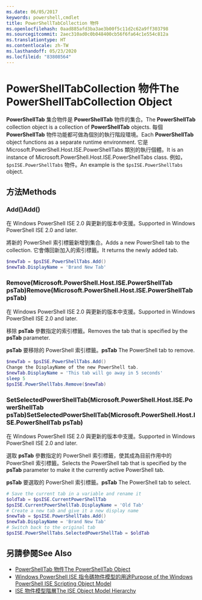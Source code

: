 ```yaml
---
ms.date: 06/05/2017
keywords: powershell,cmdlet
title: PowerShellTabCollection 物件
ms.openlocfilehash: 0aad885afd3ba3ae3b00f5c11d2c62a9ff303798
ms.sourcegitcommit: 2aec310ad0c0b048400cb56f6fa64c1e554c812a
ms.translationtype: HT
ms.contentlocale: zh-TW
ms.lasthandoff: 05/23/2020
ms.locfileid: "83808564"
---
```

# <a name="the-powershelltabcollection-object"></a><span data-ttu-id="19971-103">PowerShellTabCollection 物件</span><span class="sxs-lookup"><span data-stu-id="19971-103">The PowerShellTabCollection Object</span></span>

<span data-ttu-id="19971-104">**PowerShellTab** 集合物件是 **PowerShellTab** 物件的集合。</span><span class="sxs-lookup"><span data-stu-id="19971-104">The **PowerShellTab** collection object is a collection of **PowerShellTab** objects.</span></span> <span data-ttu-id="19971-105">每個 **PowerShellTab** 物件功能都可做為個別的執行階段環境。</span><span class="sxs-lookup"><span data-stu-id="19971-105">Each **PowerShellTab** object functions as a separate runtime environment.</span></span> <span data-ttu-id="19971-106">它是 Microsoft.PowerShell.Host.ISE.PowerShellTabs 類別的執行個體。</span><span class="sxs-lookup"><span data-stu-id="19971-106">It is an instance of Microsoft.PowerShell.Host.ISE.PowerShellTabs class.</span></span> <span data-ttu-id="19971-107">例如，`$psISE.PowerShellTabs` 物件。</span><span class="sxs-lookup"><span data-stu-id="19971-107">An example is the `$psISE.PowerShellTabs` object.</span></span>

## <a name="methods"></a><span data-ttu-id="19971-108">方法</span><span class="sxs-lookup"><span data-stu-id="19971-108">Methods</span></span>

### <a name="add"></a><span data-ttu-id="19971-109">Add\(\)</span><span class="sxs-lookup"><span data-stu-id="19971-109">Add\(\)</span></span>

<span data-ttu-id="19971-110">在 Windows PowerShell ISE 2.0 與更新的版本中支援。</span><span class="sxs-lookup"><span data-stu-id="19971-110">Supported in Windows PowerShell ISE 2.0 and later.</span></span>

<span data-ttu-id="19971-111">將新的 PowerShell 索引標籤新增到集合。</span><span class="sxs-lookup"><span data-stu-id="19971-111">Adds a new PowerShell tab to the collection.</span></span> <span data-ttu-id="19971-112">它會傳回新加入的索引標籤。</span><span class="sxs-lookup"><span data-stu-id="19971-112">It returns the newly added tab.</span></span>

```powershell
$newTab = $psISE.PowerShellTabs.Add()
$newTab.DisplayName = 'Brand New Tab'
```

### <a name="removemicrosoftpowershellhostisepowershelltab-pstab"></a><span data-ttu-id="19971-113">Remove\(Microsoft.PowerShell.Host.ISE.PowerShellTab psTab\)</span><span class="sxs-lookup"><span data-stu-id="19971-113">Remove\(Microsoft.PowerShell.Host.ISE.PowerShellTab psTab\)</span></span>

<span data-ttu-id="19971-114">在 Windows PowerShell ISE 2.0 與更新的版本中支援。</span><span class="sxs-lookup"><span data-stu-id="19971-114">Supported in Windows PowerShell ISE 2.0 and later.</span></span>

<span data-ttu-id="19971-115">移除 **psTab** 參數指定的索引標籤。</span><span class="sxs-lookup"><span data-stu-id="19971-115">Removes the tab that is specified by the **psTab** parameter.</span></span>

<span data-ttu-id="19971-116">**psTab** 要移除的 PowerShell 索引標籤。</span><span class="sxs-lookup"><span data-stu-id="19971-116">**psTab** The PowerShell tab to remove.</span></span>

```powershell
$newTab = $psISE.PowerShellTabs.Add()
Change the DisplayName of the new PowerShell tab.
$newTab.DisplayName = 'This tab will go away in 5 seconds'
sleep 5
$psISE.PowerShellTabs.Remove($newTab)
```

### <a name="setselectedpowershelltabmicrosoftpowershellhostisepowershelltab-pstab"></a><span data-ttu-id="19971-117">SetSelectedPowerShellTab\(Microsoft.PowerShell.Host.ISE.PowerShellTab psTab\)</span><span class="sxs-lookup"><span data-stu-id="19971-117">SetSelectedPowerShellTab\(Microsoft.PowerShell.Host.ISE.PowerShellTab psTab\)</span></span>

<span data-ttu-id="19971-118">在 Windows PowerShell ISE 2.0 與更新的版本中支援。</span><span class="sxs-lookup"><span data-stu-id="19971-118">Supported in Windows PowerShell ISE 2.0 and later.</span></span>

<span data-ttu-id="19971-119">選取 **psTab** 參數指定的 PowerShell 索引標籤，使其成為目前作用中的 PowerShell 索引標籤。</span><span class="sxs-lookup"><span data-stu-id="19971-119">Selects the PowerShell tab that is specified by the **psTab** parameter to make it the currently active PowerShell tab.</span></span>

<span data-ttu-id="19971-120">**psTab** 要選取的 PowerShell 索引標籤。</span><span class="sxs-lookup"><span data-stu-id="19971-120">**psTab** The PowerShell tab to select.</span></span>

```powershell
# Save the current tab in a variable and rename it
$oldTab = $psISE.CurrentPowerShellTab
$psISE.CurrentPowerShellTab.DisplayName = 'Old Tab'
# Create a new tab and give it a new display name
$newTab = $psISE.PowerShellTabs.Add()
$newTab.DisplayName = 'Brand New Tab'
# Switch back to the original tab
$psISE.PowerShellTabs.SelectedPowerShellTab = $oldTab
```

## <a name="see-also"></a><span data-ttu-id="19971-121">另請參閱</span><span class="sxs-lookup"><span data-stu-id="19971-121">See Also</span></span>

- [<span data-ttu-id="19971-122">PowerShellTab 物件</span><span class="sxs-lookup"><span data-stu-id="19971-122">The PowerShellTab Object</span></span>](The-PowerShellTab-Object.md)
- [<span data-ttu-id="19971-123">Windows PowerShell ISE 指令碼物件模型的用途</span><span class="sxs-lookup"><span data-stu-id="19971-123">Purpose of the Windows PowerShell ISE Scripting Object Model</span></span>](Purpose-of-the-Windows-PowerShell-ISE-Scripting-Object-Model.md)
- [<span data-ttu-id="19971-124">ISE 物件模型階層</span><span class="sxs-lookup"><span data-stu-id="19971-124">The ISE Object Model Hierarchy</span></span>](The-ISE-Object-Model-Hierarchy.md)
